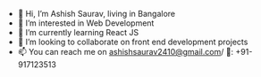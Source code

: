 - 👋 Hi, I’m Ashish Saurav, living in Bangalore
- 👀 I’m interested in Web Development
- 🌱 I’m currently learning React JS
- 💞️ I’m looking to collaborate on front end development projects
- 📫 You can reach me on ashishsaurav2410@gmail.com/ 📱: +91-917123513

<!---
ashishsaurav24/ashishsaurav24 is a ✨ special ✨ repository because its `README.md` (this file) appears on your GitHub profile.
You can click the Preview link to take a look at your changes.
--->
